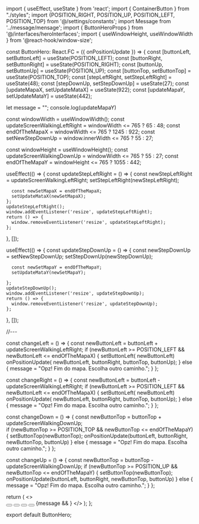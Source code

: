 import { useEffect, useState } from 'react';
import { ContainerButton } from "./styles";
import {POSITION_RIGHT, POSITION_UP, POSITION_LEFT, POSITION_TOP} from '@/settings/constants';
import Message from '../message/mensage';
import { ButtonHeroProps } from '@/interfaces/heroInterfaces';
import { useWindowHeight, useWindowWidth } from '@react-hook/window-size';


  const ButtonHero: React.FC<ButtonHeroProps> = ({ onPositionUpdate }) => {
  const [buttonLeft, setButtonLeft] = useState(POSITION_LEFT);
  const [buttonRight, setButtonRight] = useState<number>(POSITION_RIGHT);
  const [buttonUp, setButtonUp] = useState(POSITION_UP);
  const [buttonTop, setButtonTop] = useState(POSITION_TOP); 
  const [stepLeftRight, setStepLeftRight] = useState(48);
  const [stepDownUp, setStepDownUp] = useState(27);
  const [updateMapaX, setUpdateMataX] = useState(922);
  const [updateMapaY, setUpdateMataY] = useState(442);

  let message = "";
  console.log(updateMapaY)

  const windowWidth = useWindowWidth();
  const updateScreenWalkingLeftRight = windowWidth <= 765 ? 65 : 48;
  const endOfTheMapaX = windowWidth <= 765 ? 1245 : 922; 
  const setNewStepDownUp = window.innerWidth <= 765 ? 55 : 27;
  
  const windowHeight = useWindowHeight(); 
  const updateScreenWalkingDownUp = windowWidth <= 765 ? 55 : 27; 
  const endOfTheMapaY = windowHeight <= 765 ? 1055 : 442;

  
  useEffect(() => {
    const updateStepLeftRight = () => {
      const newStepLeftRight = updateScreenWalkingLeftRight;
      setStepLeftRight(newStepLeftRight);

      const newSetMapaX = endOfTheMapaX;
      setUpdateMataX(newSetMapaX);
    };
    updateStepLeftRight();
    window.addEventListener('resize', updateStepLeftRight);
    return () => {
      window.removeEventListener('resize', updateStepLeftRight);
    };
  }, []);


  useEffect(() => {
    const updateStepDownUp = () => {
      const newStepDownUp = setNewStepDownUp;
      setStepDownUp(newStepDownUp);

      const newSetMapaY = endOfTheMapaY;
      setUpdateMataY(newSetMapaY);
    
    };
    updateStepDownUp();
    window.addEventListener('resize', updateStepDownUp);
    return () => {
      window.removeEventListener('resize', updateStepDownUp);
    };
  }, []);


  //---

  const changeLeft = () => {
    const newButtonLeft = buttonLeft + updateScreenWalkingLeftRight;
    if (newButtonLeft >= POSITION_LEFT && newButtonLeft <= endOfTheMapaX) {
      setButtonLeft( newButtonLeft)
      onPositionUpdate( newButtonLeft, buttonRight, buttonTop, buttonUp);
    } else {
      message = "Opz! Fim do mapa. Escolha outro caminho.";
    }
  };

  const changeRight = () => {
    const newButtonLeft = buttonLeft - updateScreenWalkingLeftRight;
    if (newButtonLeft >= POSITION_LEFT && newButtonLeft <=  endOfTheMapaX) {
      setButtonLeft( newButtonLeft)
      onPositionUpdate( newButtonLeft, buttonRight, buttonTop, buttonUp);
    } else {
      message = "Opz! Fim do mapa. Escolha outro caminho.";
    }
  };

  const changeDown = () => {
    const newButtonTop = buttonTop + updateScreenWalkingDownUp;    
    if (newButtonTop >= POSITION_TOP && newButtonTop <= endOfTheMapaY) {
      setButtonTop(newButtonTop);
      onPositionUpdate(buttonLeft, buttonRight, newButtonTop, buttonUp)
    } else {
      message = "Opz! Fim do mapa. Escolha outro caminho.";
    }
  };

  const changeUp = () => {
    const newButtonTop = buttonTop - updateScreenWalkingDownUp;
    if (newButtonTop >= POSITION_UP && newButtonTop <= endOfTheMapaY) {
      setButtonTop(newButtonTop);
      onPositionUpdate(buttonLeft, buttonRight, newButtonTop, buttonUp)
    } else {
      message = "Opz! Fim do mapa. Escolha outro caminho.";
    }
  };

  return (
    <>
      <ContainerButton>    
        <button className="arrow-button arrow-right" onClick={changeRight}></button>
        <button className="arrow-button arrow-up" onClick={changeUp}></button>
        <button className="arrow-button arrow-down" onClick={changeDown}></button>
        <button className="arrow-button arrow-left" onClick={changeLeft}></button>
      </ContainerButton>
      {message && <Message message={message} />}
    </>
  );
};

export default ButtonHero;

